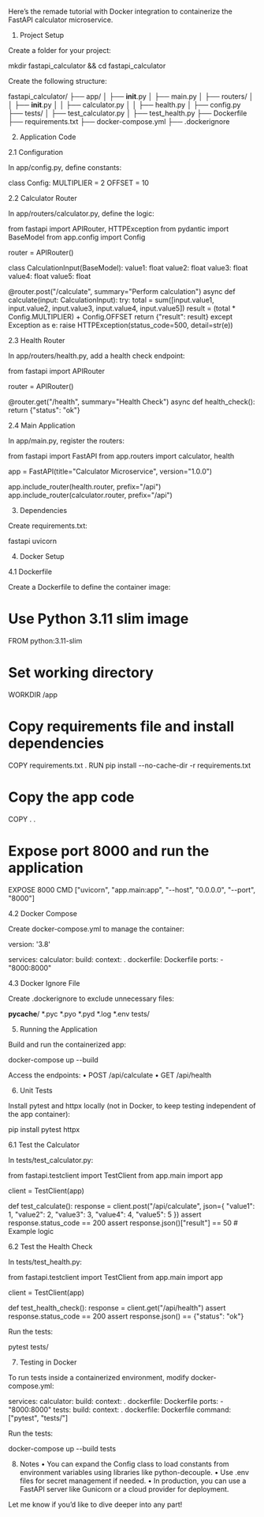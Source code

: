 Here’s the remade tutorial with Docker integration to containerize the FastAPI calculator microservice.

1. Project Setup

Create a folder for your project:

mkdir fastapi_calculator && cd fastapi_calculator

Create the following structure:

fastapi_calculator/
├── app/
│   ├── __init__.py
│   ├── main.py
│   ├── routers/
│   │   ├── __init__.py
│   │   ├── calculator.py
│   │   ├── health.py
│   ├── config.py
├── tests/
│   ├── test_calculator.py
│   ├── test_health.py
├── Dockerfile
├── requirements.txt
├── docker-compose.yml
├── .dockerignore

2. Application Code

2.1 Configuration

In app/config.py, define constants:

class Config:
    MULTIPLIER = 2
    OFFSET = 10

2.2 Calculator Router

In app/routers/calculator.py, define the logic:

from fastapi import APIRouter, HTTPException
from pydantic import BaseModel
from app.config import Config

router = APIRouter()

class CalculationInput(BaseModel):
    value1: float
    value2: float
    value3: float
    value4: float
    value5: float

@router.post("/calculate", summary="Perform calculation")
async def calculate(input: CalculationInput):
    try:
        total = sum([input.value1, input.value2, input.value3, input.value4, input.value5])
        result = (total * Config.MULTIPLIER) + Config.OFFSET
        return {"result": result}
    except Exception as e:
        raise HTTPException(status_code=500, detail=str(e))

2.3 Health Router

In app/routers/health.py, add a health check endpoint:

from fastapi import APIRouter

router = APIRouter()

@router.get("/health", summary="Health Check")
async def health_check():
    return {"status": "ok"}

2.4 Main Application

In app/main.py, register the routers:

from fastapi import FastAPI
from app.routers import calculator, health

app = FastAPI(title="Calculator Microservice", version="1.0.0")

app.include_router(health.router, prefix="/api")
app.include_router(calculator.router, prefix="/api")

3. Dependencies

Create requirements.txt:

fastapi
uvicorn

4. Docker Setup

4.1 Dockerfile

Create a Dockerfile to define the container image:

# Use Python 3.11 slim image
FROM python:3.11-slim

# Set working directory
WORKDIR /app

# Copy requirements file and install dependencies
COPY requirements.txt .
RUN pip install --no-cache-dir -r requirements.txt

# Copy the app code
COPY . .

# Expose port 8000 and run the application
EXPOSE 8000
CMD ["uvicorn", "app.main:app", "--host", "0.0.0.0", "--port", "8000"]

4.2 Docker Compose

Create docker-compose.yml to manage the container:

version: '3.8'

services:
  calculator:
    build:
      context: .
      dockerfile: Dockerfile
    ports:
      - "8000:8000"

4.3 Docker Ignore File

Create .dockerignore to exclude unnecessary files:

__pycache__/
*.pyc
*.pyo
*.pyd
*.log
*.env
tests/

5. Running the Application

Build and run the containerized app:

docker-compose up --build

Access the endpoints:
	•	POST /api/calculate
	•	GET /api/health

6. Unit Tests

Install pytest and httpx locally (not in Docker, to keep testing independent of the app container):

pip install pytest httpx

6.1 Test the Calculator

In tests/test_calculator.py:

from fastapi.testclient import TestClient
from app.main import app

client = TestClient(app)

def test_calculate():
    response = client.post("/api/calculate", json={
        "value1": 1,
        "value2": 2,
        "value3": 3,
        "value4": 4,
        "value5": 5
    })
    assert response.status_code == 200
    assert response.json()["result"] == 50  # Example logic

6.2 Test the Health Check

In tests/test_health.py:

from fastapi.testclient import TestClient
from app.main import app

client = TestClient(app)

def test_health_check():
    response = client.get("/api/health")
    assert response.status_code == 200
    assert response.json() == {"status": "ok"}

Run the tests:

pytest tests/

7. Testing in Docker

To run tests inside a containerized environment, modify docker-compose.yml:

services:
  calculator:
    build:
      context: .
      dockerfile: Dockerfile
    ports:
      - "8000:8000"
  tests:
    build:
      context: .
      dockerfile: Dockerfile
    command: ["pytest", "tests/"]

Run the tests:

docker-compose up --build tests

8. Notes
	•	You can expand the Config class to load constants from environment variables using libraries like python-decouple.
	•	Use .env files for secret management if needed.
	•	In production, you can use a FastAPI server like Gunicorn or a cloud provider for deployment.

Let me know if you’d like to dive deeper into any part!